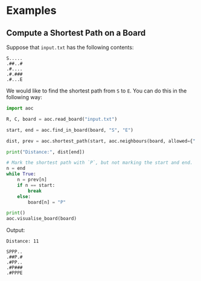 # Examples


## Compute a Shortest Path on a Board

Suppose that `input.txt` has the following contents:

```text
S.....
.##..#
.#....
.#.###
.#...E
```

We would like to find the shortest path from `S` to `E`.
You can do this in the following way:

```python
import aoc

R, C, board = aoc.read_board("input.txt")

start, end = aoc.find_in_board(board, "S", "E")

dist, prev = aoc.shortest_path(start, aoc.neighbours(board, allowed={".", "E"}))

print("Distance:", dist[end])

# Mark the shortest path with `P`, but not marking the start and end.
n = end
while True:
    n = prev[n]
    if n == start: 
        break
    else:
        board[n] = "P"

print()
aoc.visualise_board(board)
```

Output:

```text
Distance: 11

SPPP..
.##P.#
.#PP..
.#P###
.#PPPE
```


